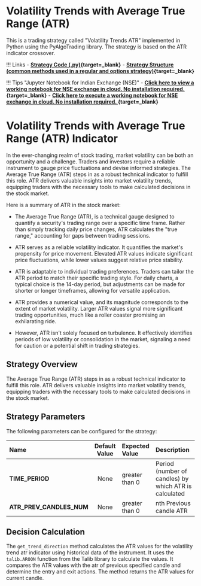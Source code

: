 # Volatility Trends with Average True Range (ATR)
This is a trading strategy called "Volatility Trends ATR" implemented in Python using the PyAlgoTrading library. The strategy is based on the ATR indicator crossover.

!!! Links
    - **[Strategy Code (.py)](https://github.com/algobulls/pyalgostrategypool/blob/master/pyalgostrategypool/volatility_trend_atr.py){target=_blank}**
    - **[Strategy Structure (common methods used in a regular and options strategy)](strategy_guides/common_strategy_guide.md){target=_blank}**

!!! Tips "Jupyter Notebook for Indian Exchange (NSE)"
    - **[Click here to view a working notebook for NSE exchange in cloud. No installation required. ](https://nbviewer.org/github/algobulls/pyalgotrading/blob/master/jupyter/nse_equity/volatility_trend_atr.ipynb){target=_blank}**
    - **[Click here to execute a working notebook for NSE exchange in cloud. No installation required. ](https://mybinder.org/v2/gh/algobulls/pyalgotrading/fe289cc5d5df69e7b87b930cce110326645cd99d?urlpath=lab%2Ftree%2Fjupyter%2Fnse_equity%2Fvolatility_trend_atr.ipynb){target=_blank}**

# Volatility Trends with Average True Range (ATR) Indicator
In the ever-changing realm of stock trading, market volatility can be both an opportunity and a challenge. Traders and investors require a reliable instrument to gauge price fluctuations and devise informed strategies. The Average True Range (ATR) steps in as a robust technical indicator to fulfill this role. ATR delivers valuable insights into market volatility trends, equipping traders with the necessary tools to make calculated decisions in the stock market.

Here is a summary of ATR in the stock market:
- The Average True Range (ATR), is a technical gauge designed to quantify a security's trading range over a specific time frame. Rather than simply tracking daily price changes, ATR calculates the "true range," accounting for gaps between trading sessions.

- ATR serves as a reliable volatility indicator. It quantifies the market's propensity for price movement. Elevated ATR values indicate significant price fluctuations, while lower values suggest relative price stability.

- ATR is adaptable to individual trading preferences. Traders can tailor the ATR period to match their specific trading style. For daily charts, a typical choice is the 14-day period, but adjustments can be made for shorter or longer timeframes, allowing for versatile application.

- ATR provides a numerical value, and its magnitude corresponds to the extent of market volatility. Larger ATR values signal more significant trading opportunities, much like a roller coaster promising an exhilarating ride.

- However, ATR isn't solely focused on turbulence. It effectively identifies periods of low volatility or consolidation in the market, signaling a need for caution or a potential shift in trading strategies.


## Strategy Overview
The Average True Range (ATR) steps in as a robust technical indicator to fulfill this role. ATR delivers valuable insights into market volatility trends, equipping traders with the necessary tools to make calculated decisions in the stock market.

## Strategy Parameters
The following parameters can be configured for the strategy:

| Name                   |  Default Value  | Expected Value   | Description                                                                    |
|:-----------------------|:---------------:|:-----------------|:-------------------------------------------------------------------------------|
| **TIME_PERIOD**        |      None       | greater than 0   | Period (number of candles) by which ATR is calculated             |
| **ATR_PREV_CANDLES_NUM** |      None       | greater than 0  | nth Previous candle ATR  |

## Decision Calculation
The `get_trend_direction` method calculates the ATR values for the volatility trend atr indicator using historical data of the instrument. It uses the `talib.AROON` function from the Talib library to calculate the values. It compares the ATR values with the atr of previous specified candle and determine the entry and exit actions. The method returns the ATR values for current candle.
 